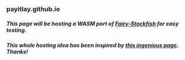 ### payitlay.github.io 

##### This page will be hosting a WASM port of [Fairy-Stockfish](https://github.com/ianfab/stockfish.wasm) for easy testing. 

##### This whole hosting idea has been inspired by [this ingenious page](https://github.com/easychessanimations/easychessanimations.github.io). Thanks!
